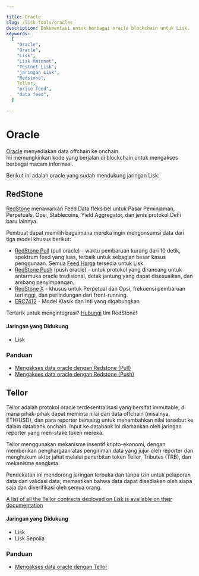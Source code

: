 ```yaml
---

title: Oracle  
slug: /lisk-tools/oracles  
description: Dokumentasi untuk berbagai oracle blockchain untuk Lisk.  
keywords:  
  [  
    "Oracle",  
    "Oracle",  
    "Lisk",  
    "Lisk Mainnet",  
    "Testnet Lisk",  
    "jaringan Lisk",  
    "Redstone",  
    Tellor,
    "price feed",  
    "data feed",  
  ]  

---
```


# Oracle

[Oracle](https://ethereum.org/en/developers/docs/oracles/) menyediakan data offchain ke onchain.  
Ini memungkinkan kode yang berjalan di blockchain untuk mengakses berbagai macam informasi.

Berikut ini adalah oracle yang sudah mendukung jaringan Lisk:

## RedStone

[RedStone](https://redstone.finance/) menawarkan Feed Data fleksibel untuk Pasar Peminjaman, Perpetuals, Opsi, Stablecoins, Yield Aggregator, dan jenis protokol DeFi baru lainnya.

Pembuat dapat memilih bagaimana mereka ingin mengonsumsi data dari tiga model khusus berikut:

*   [RedStone Pull](https://docs.redstone.finance/docs/get-started/models/redstone-pull) (pull oracle) - waktu pembaruan kurang dari 10 detik, spektrum feed yang luas, terbaik untuk sebagian besar kasus penggunaan. Semua [Feed Harga](https://app.redstone.finance/#/app/tokens) tersedia untuk Lisk.
*   [RedStone Push](https://docs.redstone.finance/docs/get-started/models/redstone-push) (push oracle) - untuk protokol yang dirancang untuk antarmuka oracle tradisional, detak jantung yang dapat disesuaikan, dan ambang penyimpangan.
* [RedStone X](https://docs.redstone.finance/docs/get-started/models/redstone-x) - khusus untuk Perpetual dan Opsi, frekuensi pembaruan tertinggi, dan perlindungan dari front-running.
* [ERC7412](https://docs.redstone.finance/docs/get-started/models/redstone-erc7412) - Model Klasik dan Inti yang digabungkan

Tertarik untuk mengintegrasi? [Hubungi](https://discord.com/invite/PVxBZKFr46) tim RedStone!

#### Jaringan yang Didukung

- Lisk

### Panduan

- [Mengakses data oracle dengan Redstone (Pull)](../building-on-lisk/using-oracle-data/redstone-pull.md)
- [Mengakses data oracle dengan Redstone (Push)](../building-on-lisk/using-oracle-data/redstone-push.md)

## Tellor

Tellor adalah protokol oracle terdesentralisasi yang bersifat immutable, di mana pihak-pihak dapat meminta nilai dari data offchain (misalnya, ETH/USD), dan para reporter bersaing untuk menambahkan nilai tersebut ke dalam databank onchain.
Input ke databank ini diamankan oleh jaringan reporter yang men-stake token mereka.

Tellor menggunakan mekanisme insentif kripto-ekonomi, dengan memberikan penghargaan atas pengiriman data yang jujur oleh reporter dan menghukum aktor jahat melalui penerbitan token Tellor, Tributes (TRB), dan mekanisme sengketa.

Pendekatan ini mendorong jaringan terbuka dan tanpa izin untuk pelaporan data dan validasi data, memastikan bahwa data dapat disediakan oleh siapa saja dan diverifikasi oleh semua orang.

[A list of all the Tellor contracts deployed on Lisk is available on their documentation](https://docs.tellor.io/tellor/the-basics/contracts-reference#lisk)

#### Jaringan yang Didukung

- Lisk  
- Lisk Sepolia

### Panduan
- [Mengakses data oracle dengan Tellor](../building-on-lisk/using-oracle-data/tellor.md)